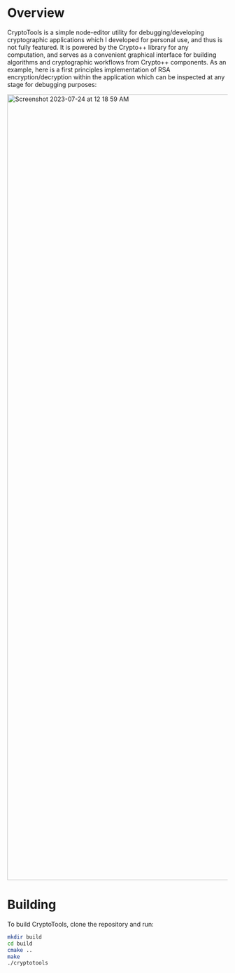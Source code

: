# Overview

CryptoTools is a simple node-editor utility for debugging/developing cryptographic applications which I developed for personal use, and thus is not fully featured. It is powered by the Crypto++ library for any computation, and serves as a convenient graphical interface for building algorithms and cryptographic workflows from Crypto++ components. As an example, here is a first principles implementation of RSA encryption/decryption within the application which can be inspected at any stage for debugging purposes:

<img width="1792" alt="Screenshot 2023-07-24 at 12 18 59 AM" src="https://github.com/LevKruglyak/CryptoTools/assets/13054020/3c761a01-a9cc-4517-a0ac-087058e4f013">

# Building

To build CryptoTools, clone the repository and run:

```sh
mkdir build
cd build
cmake ..
make
./cryptotools
```
